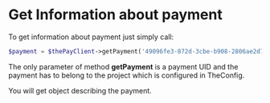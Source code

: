 # Get Information about payment

To get information about payment just simply call:

```php
$payment = $thePayClient->getPayment('49096fe3-872d-3cbe-b908-2806ae2d7c79');
```

The only parameter of method **getPayment** is a payment UID and the payment has to belong to the project which is configured in TheConfig.

You will get object describing the payment.
